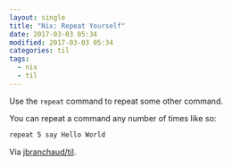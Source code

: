 ```yaml
---
layout: single
title: "Nix: Repeat Yourself"
date: 2017-03-03 05:34
modified: 2017-03-03 05:34
categories: til
tags:
  - nix
  - til
---
```


Use the `repeat` command to repeat some other command.

You can repeat a command any number of times like so:

```bash
repeat 5 say Hello World
```

Via [jbranchaud/til](https://github.com/jbranchaud/til).
